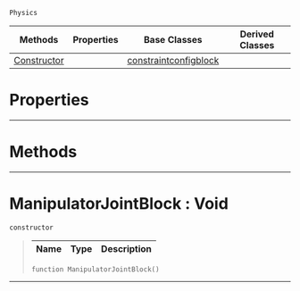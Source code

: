  `Physics`

|Methods|Properties|Base Classes|Derived Classes|
|---|---|---|---|
|[ Constructor](https://github.com/PlasmaEngine/PlasmaDocs/tree/master/docs/C%2B%2B/code_reference/class_reference/manipulatorjointblock.markdown#manipulatorjointblock-vo)| |[constraintconfigblock](https://github.com/PlasmaEngine/PlasmaDocs/tree/master/docs/C%2B%2B/code_reference/class_reference/constraintconfigblock.markdown)| |


 #  Properties


---  
 #  Methods


---  
 #  ManipulatorJointBlock : Void

 `constructor`

> 
> |Name|Type|Description|
> |---|---|---|
> ``` lang=cpp, name=Lightning
> function ManipulatorJointBlock()
> ``` 


---  
 

 